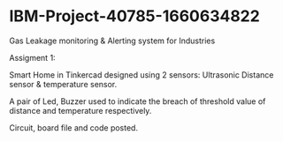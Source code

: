 # IBM-Project-40785-1660634822
Gas Leakage monitoring &amp; Alerting system for Industries

Assigment 1:

Smart Home in Tinkercad designed using 2 sensors: Ultrasonic Distance sensor & temperature sensor. 

A pair of Led, Buzzer used to indicate the breach of threshold value of distance and temperature respectively. 

Circuit, board file and code posted.
